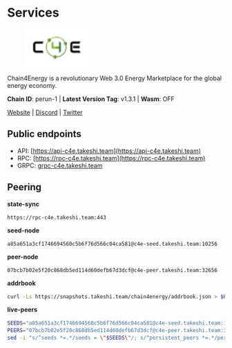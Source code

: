 # Services

<figure><img src="https://github.com/takeshi-val/Logo/raw/main/chain4energy.png" width="150" alt=""><figcaption></figcaption></figure>

Chain4Energy is a revolutionary Web 3.0 Energy Marketplace for the global energy economy.

**Chain ID**: perun-1 | **Latest Version Tag**: v1.3.1 | **Wasm**: OFF

[Website](https://c4e.io/) | [Discord](https://discord.gg/chain4energy) | [Twitter](https://twitter.com/Chain4Energy)


## Public endpoints

* API: [https://api-c4e.takeshi.team](https://api-c4e.takeshi.team)
* RPC: [https://rpc-c4e.takeshi.team](https://rpc-c4e.takeshi.team)
* GRPC: [grpc-c4e.takeshi.team](grpc://grpc-c4e.takeshi.team)



## Peering

**state-sync**

```text
https://rpc-c4e.takeshi.team:443
```

**seed-node**

```text
a85a651a3cf1746694560c5b6f76d566c04ca581@c4e-seed.takeshi.team:10256
```
**peer-node**

```text
07bcb7b02e5f20c868db5ed114d60defb67d3dcf@c4e-peer.takeshi.team:32656
```

**addrbook**
```bash
curl -Ls https://snapshots.takeshi.team/chain4energy/addrbook.json > $HOME/.c4e-chain/config/addrbook.json
```

**live-peers** 
```bash
SEEDS="a85a651a3cf1746694560c5b6f76d566c04ca581@c4e-seed.takeshi.team:10256"
PEERS="07bcb7b02e5f20c868db5ed114d60defb67d3dcf@c4e-peer.takeshi.team:32656"
sed -i "s/^seeds *=.*/seeds = \"$SEEDS\"/; s/^persistent_peers *=.*/persistent_peers = \"$PEERS\"/" $C4E_HOME/config/config.toml

```
